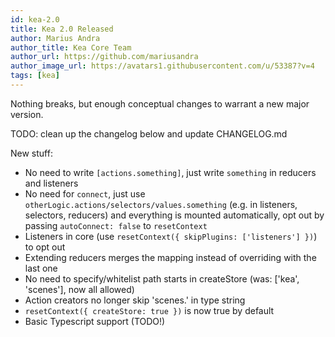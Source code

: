```yaml
---
id: kea-2.0
title: Kea 2.0 Released
author: Marius Andra
author_title: Kea Core Team
author_url: https://github.com/mariusandra
author_image_url: https://avatars1.githubusercontent.com/u/53387?v=4
tags: [kea]
---
```


Nothing breaks, but enough conceptual changes to warrant a new major version.

TODO: clean up the changelog below and update CHANGELOG.md

New stuff:

- No need to write `[actions.something]`, just write `something` in reducers and listeners
- No need for `connect`, just use `otherLogic.actions/selectors/values.something` 
  (e.g. in listeners, selectors, reducers) and everything is mounted automatically, 
  opt out by passing `autoConnect: false` to `resetContext` 
- Listeners in core (use `resetContext({ skipPlugins: ['listeners'] })`) to opt out
- Extending reducers merges the mapping instead of overriding with the last one
- No need to specify/whitelist path starts in createStore (was: ['kea', 'scenes'], now all allowed)
- Action creators no longer skip 'scenes.' in type string
- `resetContext({ createStore: true })` is now true by default
- Basic Typescript support (TODO!)

